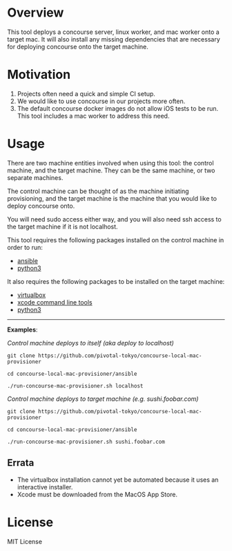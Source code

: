 # Overview

This tool deploys a concourse server, linux worker, and mac worker onto a target mac. It will also install any missing dependencies that are necessary for deploying concourse onto the target machine.

# Motivation

1. Projects often need a quick and simple CI setup.
1. We would like to use concourse in our projects more often.
1. The default concourse docker images do not allow iOS tests to be run. This tool includes a mac worker to address this need.

# Usage

There are two machine entities involved when using this tool: the control machine, and the target machine. They can be the same machine, or two separate machines.

The control machine can be thought of as the machine initiating provisioning, and the target machine is the machine that you would like to deploy concourse onto. 

You will need sudo access either way, and you will also need ssh access to the target machine if it is not localhost.

This tool requires the following packages installed on the control machine in order to run:
  * [ansible](http://docs.ansible.com/ansible/)
  * [python3](https://www.python.org/)

It also requires the following packages to be installed on the target machine:
  * [virtualbox](https://www.virtualbox.org/)
  * [xcode command line tools](https://developer.apple.com/xcode/)
  * [python3](https://www.python.org/)

----

**Examples**:

*Control machine deploys to itself (aka deploy to localhost)*

```
git clone https://github.com/pivotal-tokyo/concourse-local-mac-provisioner

cd concourse-local-mac-provisioner/ansible

./run-concourse-mac-provisioner.sh localhost
```

*Control machine deploys to target machine (e.g. sushi.foobar.com)*

```
git clone https://github.com/pivotal-tokyo/concourse-local-mac-provisioner

cd concourse-local-mac-provisioner/ansible

./run-concourse-mac-provisioner.sh sushi.foobar.com
```

## Errata

  * The virtualbox installation cannot yet be automated because it uses an interactive installer.
  * Xcode must be downloaded from the MacOS App Store.

# License

MIT License